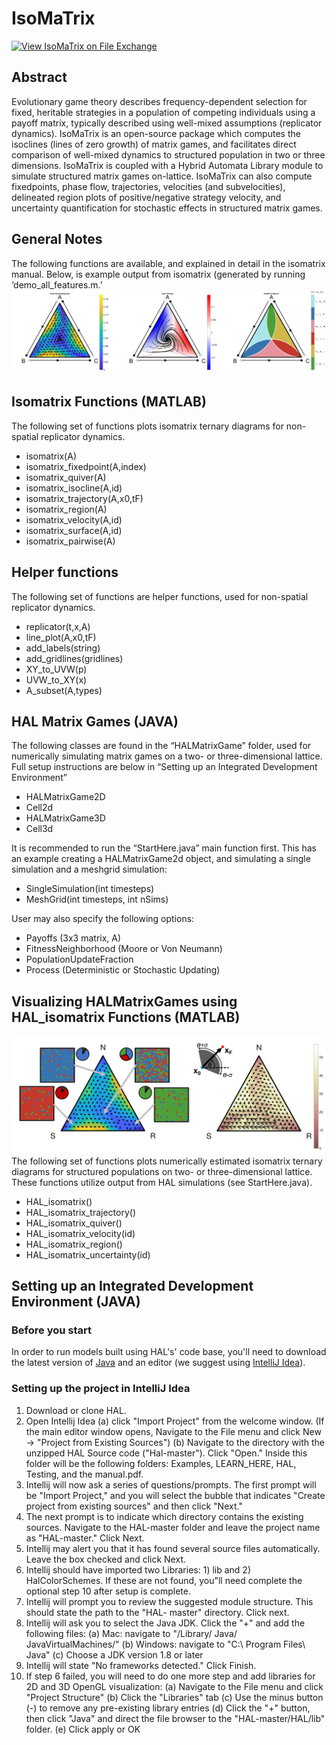 # IsoMaTrix
[![View IsoMaTrix on File Exchange](https://www.mathworks.com/matlabcentral/images/matlab-file-exchange.svg)](https://www.mathworks.com/matlabcentral/fileexchange/77377-isomatrix)

## Abstract

Evolutionary game theory describes frequency-dependent selection for fixed, heritable strategies in a population of competing individuals using a payoff matrix, typically described using well-mixed assumptions (replicator dynamics). IsoMaTrix is an open-source package which computes the isoclines (lines of zero growth) of matrix games, and facilitates direct comparison of well-mixed dynamics to structured population in two or three dimensions. IsoMaTrix is coupled with a Hybrid Automata Library module to simulate structured matrix games on-lattice. IsoMaTrix can also compute fixedpoints, phase flow, trajectories, velocities (and subvelocities), delineated region plots of positive/negative strategy velocity, and uncertainty quantification for stochastic effects in structured matrix games.

## General Notes

The following functions are available, and explained in detail in the isomatrix manual. Below, is example output from isomatrix (generated by running ‘demo_all_features.m.’
![Isomatrix](./images/example.png)

## Isomatrix Functions (MATLAB)
The following set of functions plots isomatrix ternary diagrams for non-spatial replicator dynamics.

- isomatrix(A)
- isomatrix_fixedpoint(A,index)
- isomatrix_quiver(A)
- isomatrix_isocline(A,id)
- isomatrix_trajectory(A,x0,tF)
- isomatrix_region(A)
- isomatrix_velocity(A,id)
- isomatrix_surface(A,id)
- isomatrix_pairwise(A) 

## Helper functions
The following set of functions are helper functions, used for non-spatial replicator dynamics.
- replicator(t,x,A)
- line_plot(A,x0,tF)
- add_labels(string)
- add_gridlines(gridlines)
- XY_to_UVW(p)
- UVW_to_XY(x)
- A_subset(A,types)

## HAL Matrix Games (JAVA)
The following classes are found in the “HALMatrixGame” folder, used for numerically simulating matrix games on a two- or three-dimensional lattice. Full setup instructions are below in “Setting up an Integrated Development Environment”
- HALMatrixGame2D
- Cell2d
- HALMatrixGame3D
- Cell3d

It is recommended to run the “StartHere.java” main function first. This has an example creating a HALMatrixGame2d object, and simulating a single simulation and a meshgrid simulation:
- SingleSimulation(int timesteps)
- MeshGrid(int timesteps, int nSims)

User may also specify the following options:
- Payoffs (3x3 matrix, A)
- FitnessNeighborhood (Moore or Von Neumann)
- PopulationUpdateFraction
- Process (Deterministic or Stochastic Updating)

## Visualizing HALMatrixGames using HAL_isomatrix Functions (MATLAB)
![exampleHALMatrix](./images/exampleHALMatrix.png)
The following set of functions plots numerically estimated isomatrix ternary diagrams for structured populations on two- or three-dimensional lattice. These functions utilize output from HAL simulations (see StartHere.java).
- HAL_isomatrix()
- HAL_isomatrix_trajectory()
- HAL_isomatrix_quiver() 
- HAL_isomatrix_velocity(id)
- HAL_isomatrix_region()
- HAL_isomatrix_uncertainty(id)

## Setting up an Integrated Development Environment (JAVA)
### Before you start
In order to run models built using HAL's' code base, you'll need to download the latest version of [Java](http://www.oracle.com/technetwork/java/javase/downloads/jdk9-downloads-3848520.html) and an editor (we suggest using [IntelliJ Idea](https://www.jetbrains.com/idea/download/)).

### Setting up the project in IntelliJ Idea

1. Download or clone HAL.
2. Open Intellij Idea
(a) click "Import Project" from the welcome window. (If the main editor window opens, Navigate to the File menu and click New -> "Project from Existing Sources")
(b) Navigate to the directory with the unzipped HAL Source code ("Hal-master"). Click "Open." Inside this folder will be the following folders: Examples, LEARN_HERE, HAL, Testing, and the manual.pdf.
3. Intellij will now ask a series of questions/prompts. The first prompt will be "Import Project," and you will select the bubble that indicates "Create project from existing sources" and then click "Next."
4. The next prompt is to indicate which directory contains the existing sources. Navigate to the HAL-master folder and leave the project name as "HAL-master." Click Next.
5. Intellij may alert you that it has found several source files automatically. Leave the box checked and click Next.
6. Intellij should have imported two Libraries: 1) lib and 2) HalColorSchemes. If these are not found, you"ll need complete the optional step 10 after setup is complete.
7. Intellij will prompt you to review the suggested module structure. This should state the path to the "HAL- master" directory. Click next.
8. Intellij will ask you to select the Java JDK. Click the "+" and add the following files:
(a) Mac: navigate to "/Library/ Java/ JavaVirtualMachines/" (b) Windows: navigate to "C:\ Program Files\ Java\"
(c) Choose a JDK version 1.8 or later
9. Intellij will state "No frameworks detected." Click Finish.
10. If step 6 failed, you will need to do one more step and add libraries for 2D and 3D OpenGL visualization:
(a) Navigate to the File menu and click "Project Structure"
(b) Click the "Libraries" tab
(c) Use the minus button (-) to remove any pre-existing library entries
(d) Click the "+" button, then click "Java" and direct the file browser to the "HAL-master/HAL/lib" folder. (e) Click apply or OK
